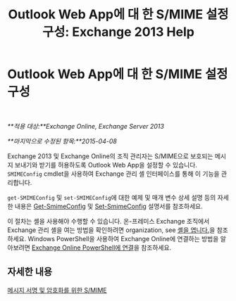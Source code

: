 ﻿---
title: 'Outlook Web App에 대 한 S/MIME 설정 구성: Exchange 2013 Help'
TOCTitle: Outlook Web App에 대 한 S/MIME 설정 구성
ms:assetid: c7dee22c-9b5b-425c-91a9-d093204ff84e
ms:mtpsurl: https://technet.microsoft.com/ko-kr/library/Dn626160(v=EXCHG.150)
ms:contentKeyID: 61212687
ms.date: 05/22/2018
mtps_version: v=EXCHG.150
ms.translationtype: MT
---

# Outlook Web App에 대 한 S/MIME 설정 구성

 

_**적용 대상:**Exchange Online, Exchange Server 2013_

_**마지막으로 수정된 항목:**2015-04-08_

Exchange 2013 및 Exchange Online의 조직 관리자는 S/MIME으로 보호되는 메시지 보내기와 받기를 허용하도록 Outlook Web App을 설정할 수 있습니다. `SMIMEConfig` cmdlet을 사용하여 Exchange 관리 셸 인터페이스를 통해 이 기능을 관리합니다.

`get-SMIMEConfig` 및 `set-SMIMEConfig`에 대한 예제 및 매개 변수 상세 설명 등의 자세한 내용은 [Get-SmimeConfig](https://technet.microsoft.com/ko-kr/library/dn554257\(v=exchg.150\)) 및 [Set-SmimeConfig](https://technet.microsoft.com/ko-kr/library/dn554259\(v=exchg.150\)) 설명서를 참조하세요.

이 절차는 셸을 사용해야 수행할 수 있습니다. 온-프레미스 Exchange 조직에서 Exchange 관리 셸을 여는 방법을 확인하려면 organization, see [셸을 엽니다.](https://technet.microsoft.com/ko-kr/library/dd638134\(v=exchg.150\))을 참조하세요. Windows PowerShell을 사용하여 Exchange Online에 연결하는 방법을 알아보려면 [Exchange Online PowerShell에 연결](https://go.microsoft.com/fwlink/p/?linkid=396554)을 참조하세요.

## 자세한 내용

[메시지 서명 및 암호화를 위한 S/MIME](s-mime-for-message-signing-and-encryption-exchange-2013-help.md)

